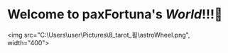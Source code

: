 # Welcome to **paxFortuna**'s *World*!!!👋

<img src="C:\Users\user\Pictures\8_tarot_휠\astroWheel.png", width="400">


<!--
**paxFortuna/paxFortuna** is a ✨ _special_ ✨ repository because its `README.md` (this file) appears on your GitHub profile.

Here are some ideas to get you started:

- 🔭 I’m currently working on ...
- 🌱 I’m currently learning ...
- 👯 I’m looking to collaborate on ...
- 🤔 I’m looking for help with ...
- 💬 Ask me about ...
- 📫 How to reach me: ...
- 😄 Pronouns: ...
- ⚡ Fun fact: ...
-->
